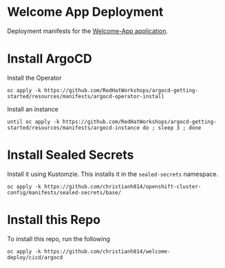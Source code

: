 # Welcome App Deployment
Deployment manifests for the [Welcome-App application](https://github.com/christianh814/welcome-app).

# Install ArgoCD

Install the Operator

```shell
oc apply -k https://github.com/RedHatWorkshops/argocd-getting-started/resources/manifests/argocd-operator-install
```

Install an instance

```shell
until oc apply -k https://github.com/RedHatWorkshops/argocd-getting-started/resources/manifests/argocd-instance do ; sleep 3 ; done
```

# Install Sealed Secrets

Install it using Kustomzie. This installs it in the `sealed-secrets` namespace.

```shell
oc apply -k https://github.com/christianh814/openshift-cluster-config/manifests/sealed-secrets/base/
```

# Install this Repo

To install this repo, run the following

```shell
oc apply -k https://github.com/christianh814/welcome-deploy/cicd/argocd
```
